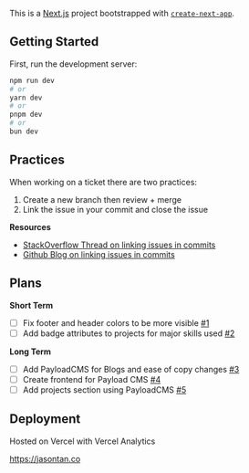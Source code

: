 This is a [Next.js](https://nextjs.org/) project bootstrapped with [`create-next-app`](https://github.com/vercel/next.js/tree/canary/packages/create-next-app).

## Getting Started

First, run the development server:

```bash
npm run dev
# or
yarn dev
# or
pnpm dev
# or
bun dev
```

## Practices
When working on a ticket there are two practices:
1. Create a new branch then review + merge
2. Link the issue in your commit and close the issue

**Resources**
- [StackOverflow Thread on linking issues in commits](https://stackoverflow.com/questions/1687262/link-to-the-issue-number-on-github-within-a-commit-message)
- [Github Blog on linking issues in commits](https://github.blog/news-insights/the-library/issues-2-0-the-next-generation/)

## Plans

**Short Term**
- [ ] Fix footer and header colors to be more visible [#1](https://github.com/jason-tan-swe/jason-tan-website/issues/1)
- [ ] Add badge attributes to projects for major skills used [#2](https://github.com/jason-tan-swe/jason-tan-website/issues/2)

**Long Term**
- [ ] Add PayloadCMS for Blogs and ease of copy changes [#3](https://github.com/jason-tan-swe/jason-tan-website/issues/3)
- [ ] Create frontend for Payload CMS [#4](https://github.com/jason-tan-swe/jason-tan-website/issues/4)
- [ ] Add projects section using PayloadCMS [#5](https://github.com/jason-tan-swe/jason-tan-website/issues/5)

## Deployment

Hosted on Vercel with Vercel Analytics

https://jasontan.co
